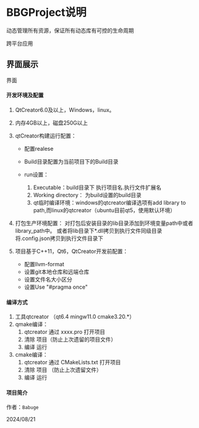 # BBGProject说明

动态管理所有资源，保证所有动态库有可控的生命周期

跨平台应用

## 界面展示

界面

#### 开发环境及配置

1. QtCreator6.0及以上，Windows，linux。
2. 内存4GB以上，磁盘250G以上
3. qtCreator构建运行配置：

   * 配置realese
   * Build目录配置为当前项目下的Build目录
   * run设置：

     1. Executable：build目录下 执行项目名.执行文件扩展名
     2. Working directory： 为build设置的build目录
     3. qt临时编译环境：windows的qtcreator编译选项有add library to path,而linux的qtcreator（ubuntu目前qt5，使用默认环境）
4. 打包生产环境配置：
   对打包后安装目录的lib目录添加到环境变量path中或者library_path中。
   或者将lib目录下*.dll拷贝到执行文件同级目录
   将.config.json拷贝到执行文件目录下
5. 项目基于C++11，Qt6，QtCreator开发前配置：

   * 配置llvm-format
   * 设置git本地仓库和远端仓库
   * 设置文件名大小区分
   * 设置Use "#pragma once"

#### 编译方式

1. 工具qtcreator （qt6.4 mingw11.0 cmake3.20.*）
2. qmake编译：
   1. qtcreator 通过 xxxx.pro 打开项目
   2. 清除 项目（防止上次遗留的项目文件）
   3. 编译 运行
3. cmake编译：
   1. qtcreator 通过 CMakeLists.txt 打开项目
   2. 清除 项目 （防止上次遗留文件）
   3. 编译 运行

#### 项目简介

作者：`Babuge`

2024/08/21
